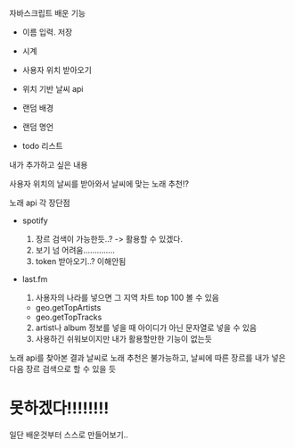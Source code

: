 자바스크립트 배운 기능

- 이름 입력. 저장

- 시계
- 사용자 위치 받아오기
- 위치 기반 날씨 api
- 랜덤 배경
- 랜덤 명언
- todo 리스트

내가 추가하고 싶은 내용

사용자 위치의 날씨를 받아와서 날씨에 맞는 노래 추천!?

노래 api 각 장단점

- spotify

  1. 장르 검색이 가능한듯..? -> 활용할 수 있겠다.
  2. 보기 넘 어려움..............
  2. token 받아오기..? 이해안됨

- last.fm

  1. 사용자의 나라를 넣으면 그 지역 차트 top 100 볼 수 있음

  - geo.getTopArtists
  - geo.getTopTracks

  2. artist나 album 정보를 넣을 때 아이디가 아닌 문자열로 넣을 수 있음
  2. 사용하긴 쉬워보이지만 내가 활용할만한 기능이 없는듯

노래 api를 찾아본 결과 날씨로 노래 추천은 불가능하고, 날씨에 따른 장르를 내가 넣은 다음 장르 검색으로 할 수 있을 듯

# 못하겠다!!!!!!!!

일단 배운것부터 스스로 만들어보기..
